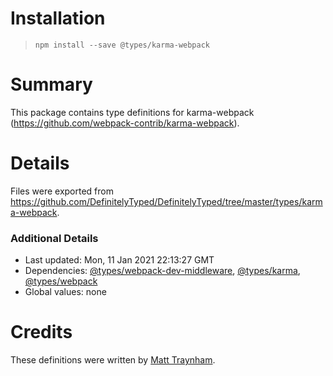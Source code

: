 # Installation
> `npm install --save @types/karma-webpack`

# Summary
This package contains type definitions for karma-webpack (https://github.com/webpack-contrib/karma-webpack).

# Details
Files were exported from https://github.com/DefinitelyTyped/DefinitelyTyped/tree/master/types/karma-webpack.

### Additional Details
 * Last updated: Mon, 11 Jan 2021 22:13:27 GMT
 * Dependencies: [@types/webpack-dev-middleware](https://npmjs.com/package/@types/webpack-dev-middleware), [@types/karma](https://npmjs.com/package/@types/karma), [@types/webpack](https://npmjs.com/package/@types/webpack)
 * Global values: none

# Credits
These definitions were written by [Matt Traynham](https://github.com/mtraynham).
